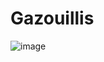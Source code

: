 # Gazouillis
![image](https://user-images.githubusercontent.com/39312513/128020815-5e065fc0-923c-4873-8aff-e61fb74f928a.png)

